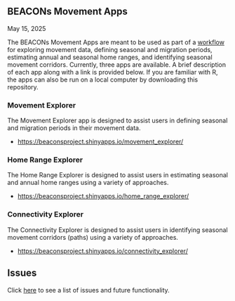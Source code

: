 ## BEACONs Movement Apps

May 15, 2025

The BEACONs Movement Apps are meant to be used as part of a [workflow](workflow.md) for exploring movement data, defining seasonal and migration periods, estimating annual and seasonal home ranges, and identifying seasonal movement corridors. Currently, three apps are available. A brief description of each app along with a link is provided below. If you are familiar with R, the apps can also be run on a local computer by downloading this repository.


### Movement Explorer

The Movement Explorer app is designed to assist users in defining seasonal and migration periods in their movement data.

- <https://beaconsproject.shinyapps.io/movement_explorer/>


### Home Range Explorer

The Home Range Explorer is designed to assist users in estimating seasonal and annual home ranges using a variety of approaches.

- <https://beaconsproject.shinyapps.io/home_range_explorer/>


### Connectivity Explorer

The Connectivity Explorer is designed to assist users in identifying seasonal movement corridors (paths) using a variety of approaches.

- <https://beaconsproject.shinyapps.io/connectivity_explorer/>


## Issues

Click [here](issues.md) to see a list of issues and future functionality.